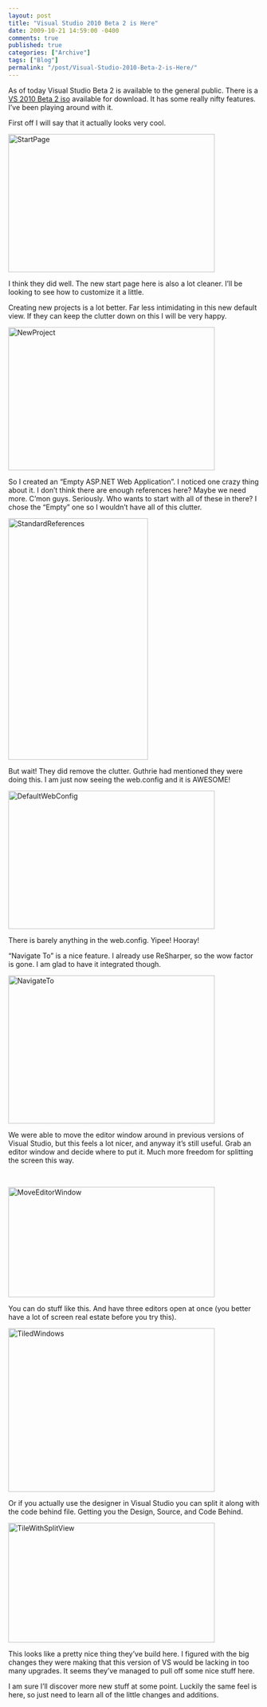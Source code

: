```yaml
---
layout: post
title: "Visual Studio 2010 Beta 2 is Here"
date: 2009-10-21 14:59:00 -0400
comments: true
published: true
categories: ["Archive"]
tags: ["Blog"]
permalink: "/post/Visual-Studio-2010-Beta-2-is-Here/"
---
```

<!-- more -->



<p>As of today Visual Studio Beta 2 is available to the general public. There is a <a href="http://bit.ly/3q8M64" target="_blank">VS 2010 Beta 2 iso</a> available for download. It has some really nifty features. I&rsquo;ve been playing around with it.</p>
<p>First off I will say that it actually looks very cool.</p>
<p><a href="/files/media/image/WindowsLiveWriter/VisualStudio2010Beta2ishere_7D21/StartPage_2.png"><img style="border-right-width: 0px; display: inline; border-top-width: 0px; border-bottom-width: 0px; border-left-width: 0px" title="StartPage" src="http://brendan.enrick.com/files/media/image/WindowsLiveWriter/VisualStudio2010Beta2ishere_7D21/StartPage_thumb.png" border="0" alt="StartPage" width="414" height="277" /></a></p>
<p>I think they did well. The new start page here is also a lot cleaner. I&rsquo;ll be looking to see how to customize it a little.</p>
<p>Creating new projects is a lot better. Far less intimidating in this new default view. If they can keep the clutter down on this I will be very happy.</p>
<p><a href="/files/media/image/WindowsLiveWriter/VisualStudio2010Beta2ishere_7D21/NewProject_2.png"><img style="border-right-width: 0px; display: inline; border-top-width: 0px; border-bottom-width: 0px; border-left-width: 0px" title="NewProject" src="http://brendan.enrick.com/files/media/image/WindowsLiveWriter/VisualStudio2010Beta2ishere_7D21/NewProject_thumb.png" border="0" alt="NewProject" width="414" height="287" /></a></p>
<p>So I created an &ldquo;Empty ASP.NET Web Application&rdquo;. I noticed one crazy thing about it. I don&rsquo;t think there are enough references here? Maybe we need more. C&rsquo;mon guys. Seriously. Who wants to start with all of these in there? I chose the &ldquo;Empty&rdquo; one so I wouldn&rsquo;t have all of this clutter.</p>
<p><a href="/files/media/image/WindowsLiveWriter/VisualStudio2010Beta2ishere_7D21/StandardReferences_2.png"><img style="border-right-width: 0px; display: inline; border-top-width: 0px; border-bottom-width: 0px; border-left-width: 0px" title="StandardReferences" src="http://brendan.enrick.com/files/media/image/WindowsLiveWriter/VisualStudio2010Beta2ishere_7D21/StandardReferences_thumb.png" border="0" alt="StandardReferences" width="280" height="484" /></a></p>
<p>But wait! They did remove the clutter. Guthrie had mentioned they were doing this. I am just now seeing the web.config and it is AWESOME!</p>
<p><a href="/files/media/image/WindowsLiveWriter/VisualStudio2010Beta2ishere_7D21/DefaultWebConfig_2.png"><img style="border-right-width: 0px; display: inline; border-top-width: 0px; border-bottom-width: 0px; border-left-width: 0px" title="DefaultWebConfig" src="http://brendan.enrick.com/files/media/image/WindowsLiveWriter/VisualStudio2010Beta2ishere_7D21/DefaultWebConfig_thumb.png" border="0" alt="DefaultWebConfig" width="414" height="277" /></a></p>
<p>There is barely anything in the web.config. Yipee! Hooray!</p>
<p>&ldquo;Navigate To&rdquo; is a nice feature. I already use ReSharper, so the wow factor is gone. I am glad to have it integrated though.</p>
<p><a href="/files/media/image/WindowsLiveWriter/VisualStudio2010Beta2ishere_7D21/NavigateTo_2.png"><img style="border-right-width: 0px; display: inline; border-top-width: 0px; border-bottom-width: 0px; border-left-width: 0px" title="NavigateTo" src="http://brendan.enrick.com/files/media/image/WindowsLiveWriter/VisualStudio2010Beta2ishere_7D21/NavigateTo_thumb.png" border="0" alt="NavigateTo" width="414" height="297" /></a></p>
<p>We were able to move the editor window around in previous versions of Visual Studio, but this feels a lot nicer, and anyway it&rsquo;s still useful. Grab an editor window and decide where to put it. Much more freedom for splitting the screen this way.</p>
<p>&nbsp;</p>
<p><a href="/files/media/image/WindowsLiveWriter/VisualStudio2010Beta2ishere_7D21/MoveEditorWindow_4.png"><img style="border-right-width: 0px; display: inline; border-top-width: 0px; border-bottom-width: 0px; border-left-width: 0px" title="MoveEditorWindow" src="http://brendan.enrick.com/files/media/image/WindowsLiveWriter/VisualStudio2010Beta2ishere_7D21/MoveEditorWindow_thumb_1.png" border="0" alt="MoveEditorWindow" width="414" height="221" /></a></p>
<p>You can do stuff like this. And have three editors open at once (you better have a lot of screen real estate before you try this).</p>
<p><a href="/files/media/image/WindowsLiveWriter/VisualStudio2010Beta2ishere_7D21/TiledWindows_2.png"><img style="border-right-width: 0px; display: inline; border-top-width: 0px; border-bottom-width: 0px; border-left-width: 0px" title="TiledWindows" src="http://brendan.enrick.com/files/media/image/WindowsLiveWriter/VisualStudio2010Beta2ishere_7D21/TiledWindows_thumb.png" border="0" alt="TiledWindows" width="414" height="328" /></a></p>
<p>Or if you actually use the designer in Visual Studio you can split it along with the code behind file. Getting you the Design, Source, and Code Behind.</p>
<p><a href="/files/media/image/WindowsLiveWriter/VisualStudio2010Beta2ishere_7D21/TileWithSplitView_2.png"><img style="border-right-width: 0px; display: inline; border-top-width: 0px; border-bottom-width: 0px; border-left-width: 0px" title="TileWithSplitView" src="http://brendan.enrick.com/files/media/image/WindowsLiveWriter/VisualStudio2010Beta2ishere_7D21/TileWithSplitView_thumb.png" border="0" alt="TileWithSplitView" width="414" height="240" /></a></p>
<p>This looks like a pretty nice thing they&rsquo;ve build here. I figured with the big changes they were making that this version of VS would be lacking in too many upgrades. It seems they&rsquo;ve managed to pull off some nice stuff here.</p>
<p>I am sure I&rsquo;ll discover more new stuff at some point. Luckily the same feel is here, so just need to learn all of the little changes and additions.</p>
